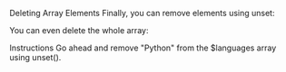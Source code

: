Deleting Array Elements
Finally, you can remove elements using unset:

<?php
  $array = array("red", "blue", "green");
  unset($array[2]);
?>
You can even delete the whole array:

<?php
  unset($array);
?>
Instructions
Go ahead and remove "Python" from the $languages array using unset().
